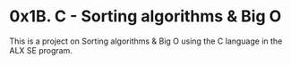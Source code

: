 # 0x1B. C - Sorting algorithms & Big O
This is a project on Sorting algorithms & Big O using the C language in the ALX
SE program.
